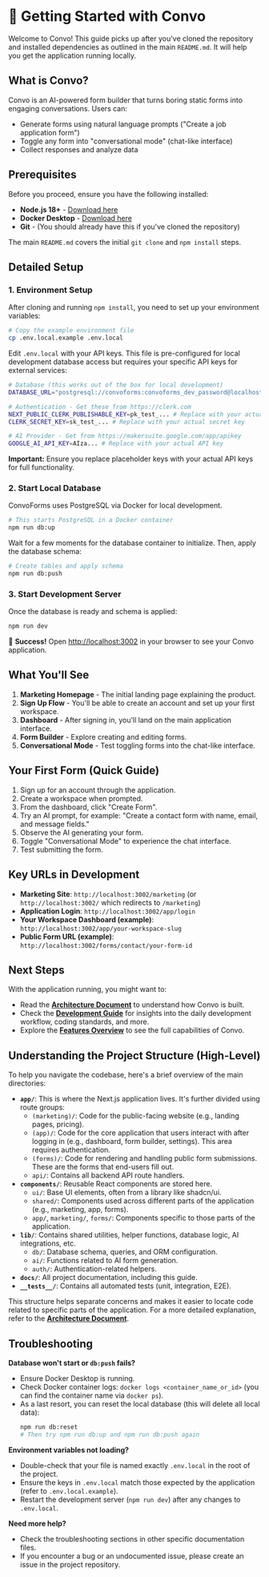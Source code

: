 # 🚀 Getting Started with Convo

Welcome to Convo! This guide picks up after you've cloned the repository and installed dependencies as outlined in the main `README.md`. It will help you get the application running locally.

## What is Convo?

Convo is an AI-powered form builder that turns boring static forms into engaging conversations. Users can:

- Generate forms using natural language prompts ("Create a job application form")
- Toggle any form into "conversational mode" (chat-like interface)
- Collect responses and analyze data

## Prerequisites

Before you proceed, ensure you have the following installed:

- **Node.js 18+** - [Download here](https://nodejs.org/)
- **Docker Desktop** - [Download here](https://www.docker.com/products/docker-desktop/)
- **Git** - (You should already have this if you've cloned the repository)

The main `README.md` covers the initial `git clone` and `npm install` steps.

## Detailed Setup

### 1. Environment Setup

After cloning and running `npm install`, you need to set up your environment variables:

```bash
# Copy the example environment file
cp .env.local.example .env.local
```

Edit `.env.local` with your API keys. This file is pre-configured for local development database access but requires your specific API keys for external services:

```bash
# Database (this works out of the box for local development)
DATABASE_URL="postgresql://convoforms:convoforms_dev_password@localhost:5432/convoforms"

# Authentication - Get these from https://clerk.com
NEXT_PUBLIC_CLERK_PUBLISHABLE_KEY=pk_test_... # Replace with your actual publishable key
CLERK_SECRET_KEY=sk_test_... # Replace with your actual secret key

# AI Provider - Get from https://makersuite.google.com/app/apikey
GOOGLE_AI_API_KEY=AIza... # Replace with your actual API key
```

**Important:** Ensure you replace placeholder keys with your actual API keys for full functionality.

### 2. Start Local Database

ConvoForms uses PostgreSQL via Docker for local development.

```bash
# This starts PostgreSQL in a Docker container
npm run db:up
```

Wait for a few moments for the database container to initialize. Then, apply the database schema:

```bash
# Create tables and apply schema
npm run db:push
```

### 3. Start Development Server

Once the database is ready and schema is applied:

```bash
npm run dev
```

🎉 **Success!** Open [http://localhost:3002](http://localhost:3002) in your browser to see your Convo application.

## What You'll See

1.  **Marketing Homepage** - The initial landing page explaining the product.
2.  **Sign Up Flow** - You'll be able to create an account and set up your first workspace.
3.  **Dashboard** - After signing in, you'll land on the main application interface.
4.  **Form Builder** - Explore creating and editing forms.
5.  **Conversational Mode** - Test toggling forms into the chat-like interface.

## Your First Form (Quick Guide)

1.  Sign up for an account through the application.
2.  Create a workspace when prompted.
3.  From the dashboard, click "Create Form".
4.  Try an AI prompt, for example: "Create a contact form with name, email, and message fields."
5.  Observe the AI generating your form.
6.  Toggle "Conversational Mode" to experience the chat interface.
7.  Test submitting the form.

## Key URLs in Development

- **Marketing Site**: `http://localhost:3002/marketing` (or `http://localhost:3002/` which redirects to `/marketing`)
- **Application Login**: `http://localhost:3002/app/login`
- **Your Workspace Dashboard (example)**: `http://localhost:3002/app/your-workspace-slug`
- **Public Form URL (example)**: `http://localhost:3002/forms/contact/your-form-id`

## Next Steps

With the application running, you might want to:

- Read the **[Architecture Document](./ARCHITECTURE.md)** to understand how Convo is built.
- Check the **[Development Guide](./DEVELOPMENT.md)** for insights into the daily development workflow, coding standards, and more.
- Explore the **[Features Overview](./features.md)** to see the full capabilities of Convo.

## Understanding the Project Structure (High-Level)

To help you navigate the codebase, here's a brief overview of the main directories:

- **`app/`**: This is where the Next.js application lives. It's further divided using route groups:
  - `(marketing)/`: Code for the public-facing website (e.g., landing pages, pricing).
  - `(app)/`: Code for the core application that users interact with after logging in (e.g., dashboard, form builder, settings). This area requires authentication.
  - `(forms)/`: Code for rendering and handling public form submissions. These are the forms that end-users fill out.
  - `api/`: Contains all backend API route handlers.
- **`components/`**: Reusable React components are stored here.
  - `ui/`: Base UI elements, often from a library like shadcn/ui.
  - `shared/`: Components used across different parts of the application (e.g., marketing, app, forms).
  - `app/`, `marketing/`, `forms/`: Components specific to those parts of the application.
- **`lib/`**: Contains shared utilities, helper functions, database logic, AI integrations, etc.
  - `db/`: Database schema, queries, and ORM configuration.
  - `ai/`: Functions related to AI form generation.
  - `auth/`: Authentication-related helpers.
- **`docs/`**: All project documentation, including this guide.
- **`__tests__/`**: Contains all automated tests (unit, integration, E2E).

This structure helps separate concerns and makes it easier to locate code related to specific parts of the application. For a more detailed explanation, refer to the **[Architecture Document](./ARCHITECTURE.md)**.

## Troubleshooting

**Database won't start or `db:push` fails?**

- Ensure Docker Desktop is running.
- Check Docker container logs: `docker logs <container_name_or_id>` (you can find the container name via `docker ps`).
- As a last resort, you can reset the local database (this will delete all local data):
  ```bash
  npm run db:reset
  # Then try npm run db:up and npm run db:push again
  ```

**Environment variables not loading?**

- Double-check that your file is named exactly `.env.local` in the root of the project.
- Ensure the keys in `.env.local` match those expected by the application (refer to `.env.local.example`).
- Restart the development server (`npm run dev`) after any changes to `.env.local`.

**Need more help?**

- Check the troubleshooting sections in other specific documentation files.
- If you encounter a bug or an undocumented issue, please create an issue in the project repository.

```

```
